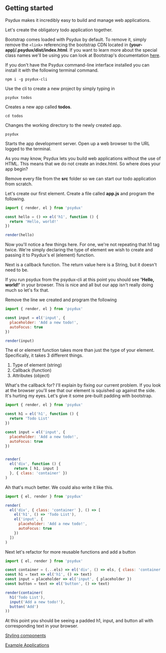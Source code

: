 ## Getting started
Psydux makes it incredibly easy to build and manage web applications.

Let's create the obligatory todo application together.

Bootstrap comes loaded with Psydux by default. To remove it, simply remove the `<link>` referencing the bootstrap CDN located in __(your-app)/.psydux/dist/index.html__. If you want to learn more about the special class names we'll be using you can look at Bootstrap's documentation [here](https://v4-alpha.getbootstrap.com/getting-started/introduction/).

If you don't have the Psydux command-line interface installed you can install it with the following terminal command.
```
npm i -g psydux-cli
```
Use the cli to create a new project by simply typing in
```
psydux todos
```
Creates a new app called __todos__.
```
cd todos
```
Changes the working directory to the newly created app.
```
psydux
```
Starts the app development server. Open up a web browser to the URL logged to the terminal.

As you may know, Psydux lets you build web applications without the use of HTML. This means that we do not create an index.html. So where does your app begin?

Remove every file from the __src__ folder so we can start our todo application from scratch.

Let's create our first element. Create a file called __app.js__ and program the following.

```javascript
import { render, el } from 'psydux'

const hello = () => el('h1', function () {
  return 'Hello, world!'
})

render(hello)
```

Now you'll notice a few things here. For one, we're not repeating that h1 tag twice. We're simply declaring the type of element we wish to create and passing it to Psydux's el (element) function.

Next is a callback function. The return value here is a String, but it doesn't need to be.

If you run psydux from the psydux-cli at this point you should see __'Hello, world!'__ in your browser. This is nice and all but our app isn't really doing much so let's fix that.

Remove the line we created and program the following

```javascript
import { render, el } from 'psydux'

const input = el('input', {
  placeholder: 'Add a new todo!',
  autoFocus: true
})

render(input)
```

The el or element function takes more than just the type of your element. Specifically, it takes 3 different things.

1. Type of element (string)
2. Callback (function)
3. Attributes (object)

What's the callback for? I'll explain by fixing our current problem. If you look at the browser you'll see that our element is squished up against the side. It's hurting my eyes. Let's give it some pre-built padding with bootstrap.

```javascript
import { render, el } from 'psydux'

const h1 = el('h1', function () {
  return 'Todo List'
})

const input = el('input', {
  placeholder: 'Add a new todo!',
  autoFocus: true
})


render(
  el('div', function () {
    return [ h1, input ]
  }, { class: 'container' })
)
```

Ah that's much better. We could also write it like this.

```javascript
import { el, render } from 'psydux'

render(
  el('div', { class: 'container' }, () => [
    el('h1', () => 'Todo List'),
    el('input', {
      placeholder: 'Add a new todo!',
      autoFocus: true
    })
  ])
)
```

Next let's refactor for more reusable functions and add a button

```javascript
import { el, render } from 'psydux'

const container = (...els) => el('div', () => els, { class: 'container' })
const h1 = text => el('h1', () => text)
const input = placeholder => el('input', { placeholder })
const button = text => el('button', () => text)

render(container(
  h1('Todo List'),
  input('Add a new todo!'),
  button('Add')
))
```

At this point you should be seeing a padded h1, input, and button all with corresponding text in your browser.

[Styling components](styling-components.md)

[Example Applications](https://github.com/timurtu/psydux/tree/master/examples)
